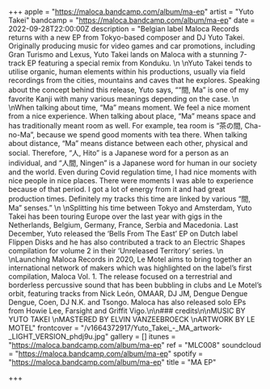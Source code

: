 +++
apple = "https://maloca.bandcamp.com/album/ma-ep"
artist = "Yuto Takei"
bandcamp = "https://maloca.bandcamp.com/album/ma-ep"
date = 2022-09-28T22:00:00Z
description = "Belgian label Maloca Records returns with a new EP from Tokyo-based composer and DJ Yuto Takei. Originally producing music for video games and car promotions, including Gran Turismo and Lexus, Yuto Takei lands on Maloca with a stunning 7-track EP featuring a special remix from Konduku.   \n  \nYuto Takei tends to utilise organic, human elements within his productions, usually via field recordings from the cities, mountains and caves that he explores. Speaking about the concept behind this release, Yuto says, ““間, Ma” is one of my favorite Kanji with many various meanings depending on the case.   \n  \nWhen talking about time, “Ma” means moment. We feel a nice moment from a nice experience. When talking about place, “Ma” means space and has traditionally meant room as well. For example, tea room is “茶の間, Cha-no-Ma”, because we spend good moments with tea there. When talking about distance, “Ma” means distance between each other, physical and social. Therefore, “人, Hito” is a Japanese word for a person as an individual, and “人間, Ningen” is a Japanese word for human in our society and the world. Even during Covid regulation time, I had nice moments with nice people in nice places. There were moments I was able to experience because of that period. I got a lot of energy from it and had great production times. Definitely my tracks this time are linked by various “間, Ma” senses.”   \n  \nSplitting his time between Tokyo and Amsterdam, Yuto Takei has been touring Europe over the last year with gigs in the Netherlands, Belgium, Germany, France, Serbia and Macedonia. Last December, Yuto released the ‘Bells From The East’ EP on Dutch label Flippen Disks and he has also contributed a track to an Electric Shapes compilation for volume 2 in their ‘Unreleased Territory’ series.   \n  \nLaunching Maloca Records in 2020, Le Motel aims to bring together an international network of makers which was highlighted on the label’s first compilation, Maloca Vol. 1. The release focused on a terrestrial and borderless percussive sound that has been bubbling in clubs and Le Motel’s orbit, featuring tracks from Nick León, OMAAR, DJ JM, Dengue Dengue Dengue, Coen, DJ N.K. and Tsongo. Maloca has also released solo EPs from Howie Lee, Farsight and Griffit Vigo.\n\n### credits\n\nMUSIC BY YUTO TAKEI   \nMASTERED BY ELVIN VANZEEBROECK   \nARTWORK BY LE MOTEL"
frontcover = "/v1664372917/Yuto_Takei_-_MA_artwork-_LIGHT_VERSION_phdj9u.jpg"
gallery = []
itunes = "https://maloca.bandcamp.com/album/ma-ep"
ref = "MLC008"
soundcloud = "https://maloca.bandcamp.com/album/ma-ep"
spotify = "https://maloca.bandcamp.com/album/ma-ep"
title = "MA EP"

+++
